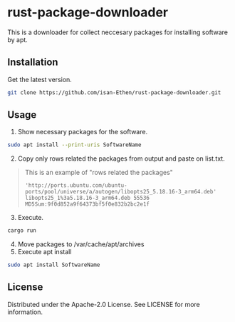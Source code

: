 # rust-package-downloader

This is a downloader for collect neccesary packages for installing software by apt.

## Installation
Get the latest version.
```sh
git clone https://github.com/isan-Ethen/rust-package-downloader.git
```

## Usage
1. Show necessary packages for the software.
```sh
sudo apt install --print-uris SoftwareName
```

2. Copy only rows related the packages from output and paste on list.txt.
> This is an example of "rows related the packages"
>```
>'http://ports.ubuntu.com/ubuntu-ports/pool/universe/a/autogen/libopts25_5.18.16-3_arm64.deb' libopts25_1%3a5.18.16-3_arm64.deb 55536 MD5Sum:9f0d852a9f64373bf5f0e832b2bc2e1f
>```
3. Execute.
```sh
cargo run
```
4. Move packages to /var/cache/apt/archives
5. Execute apt install
```sh
sudo apt install SoftwareName
```

## License
Distributed under the Apache-2.0 License. See LICENSE for more information.
